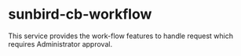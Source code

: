 # sunbird-cb-workflow

This service provides the work-flow features to handle request which requires Administrator approval.
